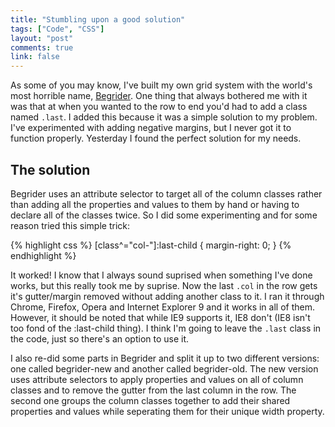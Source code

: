 ```yaml
---
title: "Stumbling upon a good solution"
tags: ["Code", "CSS"]
layout: "post"
comments: true
link: false
---
```

As some of you may know, I've built my own grid system with the world's most
horrible name, [Begrider](/projects/begrider/). One thing that always bothered
me with it was that at when you wanted to the row to end you'd had to add
a class named `.last`.  I added this because it was a simple solution to my
problem. I've experimented with adding negative margins, but I never got it to
function properly. Yesterday I found the perfect solution for my needs.

## The solution

Begrider uses an attribute selector to target all of the column classes rather
than adding all the properties and values to them by hand or having to declare
all of the classes twice. So I did some experimenting and for some reason tried
this simple trick:

{% highlight css %}
[class^="col-"]:last-child {
  margin-right: 0;
}
{% endhighlight %}

It worked! I know that I always sound suprised when something I've done works,
but this really took me by suprise. Now the last `.col` in the row gets it's
gutter/margin removed without adding another class to it. I ran it through
Chrome, Firefox, Opera and Internet Explorer 9 and it works in all of them.
However, it should be noted that while IE9 supports it, IE8 don't (IE8 isn't too
fond of the :last-child thing). I think I'm going to leave the `.last` class in
the code, just so there's an option to use it.

I also re-did some parts in Begrider and split it up to two different versions:
one called begrider-new and another called begrider-old. The new version uses
attribute selectors to apply properties and values on all of column classes and
to remove the gutter from the last column in the row. The second one groups the
column classes together to add their shared properties and values while
seperating them for their unique width property.
